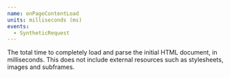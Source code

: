 ```yaml
---
name: onPageContentLoad
units: milliseconds (ms)
events:
  - SyntheticRequest
---
```


The total time to completely load and parse the initial HTML document, in milliseconds. This does not include external resources such as stylesheets, images and subframes.